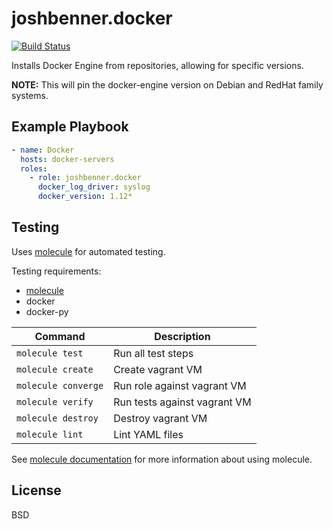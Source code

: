 joshbenner.docker
=================
[![Build Status](https://travis-ci.org/joshbenner/docker-ansible.svg?branch=master)](https://travis-ci.org/joshbenner/docker-ansible)

Installs Docker Engine from repositories, allowing for specific versions.

**NOTE:** This will pin the docker-engine version on Debian and RedHat family systems.

Example Playbook
----------------

```yaml
- name: Docker
  hosts: docker-servers
  roles:
    - role: joshbenner.docker
      docker_log_driver: syslog
      docker_version: 1.12*
```

Testing
-------

Uses [molecule](https://github.com/metacloud/molecule) for automated testing.

Testing requirements:
* [molecule](https://github.com/metacloud/molecule)
* docker
* docker-py


| Command             | Description                  |
|---------------------|------------------------------|
| `molecule test`     | Run all test steps           |
| `molecule create`   | Create vagrant VM            |
| `molecule converge` | Run role against vagrant VM  |
| `molecule verify`   | Run tests against vagrant VM |
| `molecule destroy`  | Destroy vagrant VM           |
| `molecule lint`     | Lint YAML files              |

See [molecule documentation](https://molecule.readthedocs.io/en/latest/) for more information about using molecule.

License
-------

BSD
